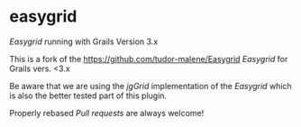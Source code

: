 # easygrid
*Easygrid* running with Grails Version 3.x

This is a fork of the https://github.com/tudor-malene/Easygrid *Easygrid* for Grails vers. <3.x

Be aware that we are using the *jgGrid* implementation of the *Easygrid* which is also the better tested part of this plugin.

Properly rebased *Pull requests* are always welcome!
